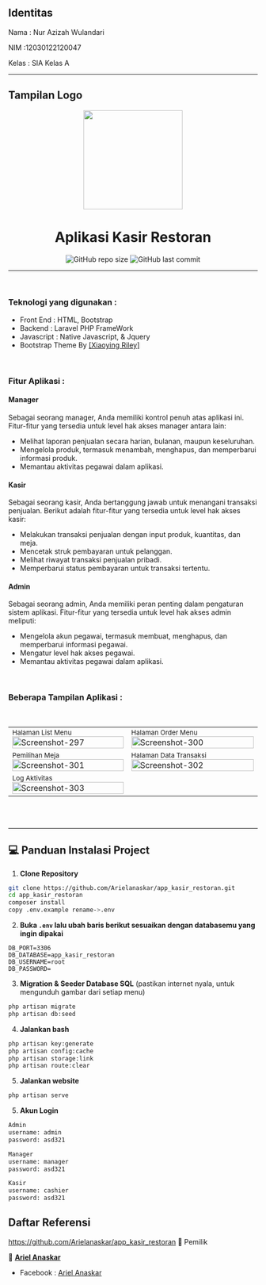 ## Identitas
Nama : Nur Azizah Wulandari

NIM  :12030122120047

Kelas : SIA Kelas A

----------------
## Tampilan Logo
<p align="center">
<img src="https://i.ibb.co/Ps2bhfH/logo5.png" width="200px">
</p>

<h1 align="center">Aplikasi Kasir Restoran</h1>

<span align="center">
    
![GitHub repo size](https://img.shields.io/github/repo-size/Arielanaskar/app_kasir_restoran)
![GitHub last commit](https://img.shields.io/github/last-commit/Arielanaskar/app_kasir_restoran)
    
</span>

<hr/>
<br/>
<h3>Teknologi yang digunakan :</h3>
<ul>
<li>Front End : HTML, Bootstrap</li>
<li>Backend : Laravel PHP FrameWork</li>
<li>Javascript : Native Javascript, & Jquery</li>
<li>Bootstrap Theme By <a href='https://themes.3rdwavemedia.com/'>[Xiaoying Riley]</a></li>
</ul>
<br/>
<h3>Fitur Aplikasi :</h3>
<h4>Manager</h4>
  <p>Sebagai seorang manager, Anda memiliki kontrol penuh atas aplikasi ini. Fitur-fitur yang tersedia untuk level hak akses manager antara lain:</p>
  <ul>
    <li>Melihat laporan penjualan secara harian, bulanan, maupun keseluruhan.</li>
    <li>Mengelola produk, termasuk menambah, menghapus, dan memperbarui informasi produk.</li>
    <li>Memantau aktivitas pegawai dalam aplikasi.</li>
  </ul>

  <h4>Kasir</h4>
  <p>Sebagai seorang kasir, Anda bertanggung jawab untuk menangani transaksi penjualan. Berikut adalah fitur-fitur yang tersedia untuk level hak akses kasir:</p>
  <ul>
    <li>Melakukan transaksi penjualan dengan input produk, kuantitas, dan meja.</li>
    <li>Mencetak struk pembayaran untuk pelanggan.</li>
    <li>Melihat riwayat transaksi penjualan pribadi.</li>
    <li>Memperbarui status pembayaran untuk transaksi tertentu.</li>
  </ul>

  <h4>Admin</h4>
  <p>Sebagai seorang admin, Anda memiliki peran penting dalam pengaturan sistem aplikasi. Fitur-fitur yang tersedia untuk level hak akses admin meliputi:</p>
  <ul>
    <li>Mengelola akun pegawai, termasuk membuat, menghapus, dan memperbarui informasi pegawai.</li>
    <li>Mengatur level hak akses pegawai.</li>
    <li>Memantau aktivitas pegawai dalam aplikasi.</li>
  </ul>
<br>
<h3> Beberapa Tampilan Aplikasi :</h3>
<br>
<table>
<tr>
    <td>
    <small>Halaman List Menu</small>
        <img src="https://i.ibb.co/JrcCyRc/Screenshot-297.png" alt="Screenshot-297" width="100%" border="0">
    </td>
    <td>
    <small>Halaman Order Menu</small>
        <img src="https://i.ibb.co/PTKJzLz/Screenshot-300.png" alt="Screenshot-300" width="100%" border="0">   
    </td>
</tr>
<tr>
    <td>
        <small>Pemilihan Meja</small>
        <img src="https://i.ibb.co/dkXqfxR/Screenshot-301.png" alt="Screenshot-301" width="100%" border="0">
    </td>
     <td>
        <small>Halaman Data Transaksi</small>
        <img src="https://i.ibb.co/TgQB2wR/Screenshot-302.png" alt="Screenshot-302" width="100%" border="0">
    </td>
</tr>
<tr>
    <td>
        <small>Log Aktivitas</small>
        <img src="https://i.ibb.co/Ws487dK/Screenshot-303.png" alt="Screenshot-303" width="100%" border="0">
    </td>
</tr>   
</table> 
<br><br>

------------
## 💻 Panduan Instalasi Project

1. **Clone Repository**
```bash
git clone https://github.com/Arielanaskar/app_kasir_restoran.git
cd app_kasir_restoran
composer install
copy .env.example rename->.env
```
2. **Buka ```.env``` lalu ubah baris berikut sesuaikan dengan databasemu yang ingin dipakai**
```
DB_PORT=3306
DB_DATABASE=app_kasir_restoran
DB_USERNAME=root
DB_PASSWORD=
```

3. **Migration & Seeder Database SQL** (pastikan internet nyala, untuk mengunduh gambar dari setiap menu)
```bash
php artisan migrate
php artisan db:seed
```

4. **Jalankan bash**
```bash
php artisan key:generate
php artisan config:cache
php artisan storage:link
php artisan route:clear
```

5. **Jalankan website**
```bash
php artisan serve
```

5. **Akun Login**
```bash
Admin
username: admin
password: asd321 

Manager
username: manager 
password: asd321

Kasir
username: cashier
password: asd321 
```

## Daftar Referensi
https://github.com/Arielanaskar/app_kasir_restoran
🧑 Pemilik

👤  <a href="https://www.instagram.com/arilanaskar_/"> **Ariel Anaskar**</a>
- Facebook : <a href="https://web.facebook.com/ariel.anaskar.95"> Ariel Anaskar</a>

